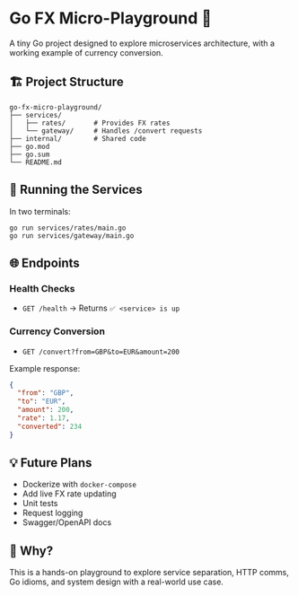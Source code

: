 

# Go FX Micro-Playground 💱

A tiny Go project designed to explore microservices architecture, with a working example of currency conversion.

## 🏗️ Project Structure

```
go-fx-micro-playground/
├── services/
│   ├── rates/       # Provides FX rates
│   └── gateway/     # Handles /convert requests
├── internal/        # Shared code
├── go.mod
├── go.sum
└── README.md
```

## 🚀 Running the Services

In two terminals:

```
go run services/rates/main.go
go run services/gateway/main.go
```

## 🌐 Endpoints

### Health Checks
- `GET /health` → Returns `✅ <service> is up`

### Currency Conversion
- `GET /convert?from=GBP&to=EUR&amount=200`

Example response:
```json
{
  "from": "GBP",
  "to": "EUR",
  "amount": 200,
  "rate": 1.17,
  "converted": 234
}
```

## 💡 Future Plans

- Dockerize with `docker-compose`
- Add live FX rate updating
- Unit tests
- Request logging
- Swagger/OpenAPI docs

## 🧠 Why?

This is a hands-on playground to explore service separation, HTTP comms, Go idioms, and system design with a real-world use case.